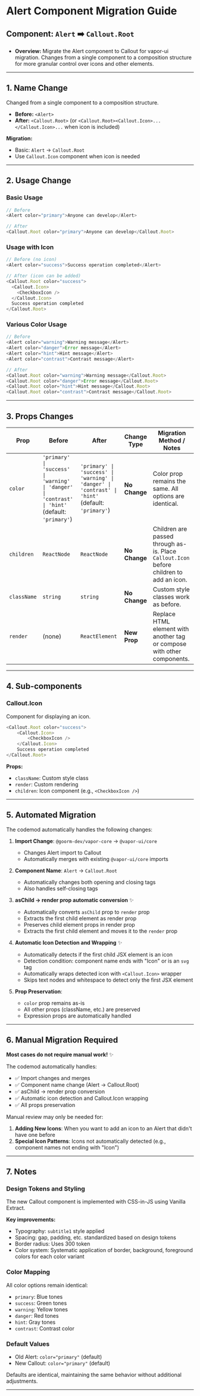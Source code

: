 # Alert Component Migration Guide

## Component: `Alert` ➡️ `Callout.Root`

- **Overview:** Migrate the Alert component to Callout for vapor-ui migration. Changes from a single component to a composition structure for more granular control over icons and other elements.

---

## 1. Name Change

Changed from a single component to a composition structure.

- **Before:** `<Alert>`
- **After:** `<Callout.Root>` (or `<Callout.Root><Callout.Icon>...</Callout.Icon>...` when icon is included)

**Migration:**

- Basic: `Alert` → `Callout.Root`
- Use `Callout.Icon` component when icon is needed

---

## 2. Usage Change

### Basic Usage

```javascript
// Before
<Alert color="primary">Anyone can develop</Alert>

// After
<Callout.Root color="primary">Anyone can develop</Callout.Root>
```

### Usage with Icon

```javascript
// Before (no icon)
<Alert color="success">Success operation completed</Alert>

// After (icon can be added)
<Callout.Root color="success">
  <Callout.Icon>
    <CheckboxIcon />
  </Callout.Icon>
  Success operation completed
</Callout.Root>
```

### Various Color Usage

```javascript
// Before
<Alert color="warning">Warning message</Alert>
<Alert color="danger">Error message</Alert>
<Alert color="hint">Hint message</Alert>
<Alert color="contrast">Contrast message</Alert>

// After
<Callout.Root color="warning">Warning message</Callout.Root>
<Callout.Root color="danger">Error message</Callout.Root>
<Callout.Root color="hint">Hint message</Callout.Root>
<Callout.Root color="contrast">Contrast message</Callout.Root>
```

---

## 3. Props Changes

| **Prop**    | **Before**                                                                                       | **After**                                                                                        | **Change Type** | **Migration Method / Notes**                                                            |
| ----------- | ------------------------------------------------------------------------------------------------ | ------------------------------------------------------------------------------------------------ | --------------- | --------------------------------------------------------------------------------------- |
| `color`     | `'primary' \| 'success' \| 'warning' \| 'danger' \| 'contrast' \| 'hint'` (default: `'primary'`) | `'primary' \| 'success' \| 'warning' \| 'danger' \| 'contrast' \| 'hint'` (default: `'primary'`) | **No Change**   | Color prop remains the same. All options are identical.                                 |
| `children`  | `ReactNode`                                                                                      | `ReactNode`                                                                                      | **No Change**   | Children are passed through as-is. Place `Callout.Icon` before children to add an icon. |
| `className` | `string`                                                                                         | `string`                                                                                         | **No Change**   | Custom style classes work as before.                                                    |
| `render`    | (none)                                                                                           | `ReactElement`                                                                                   | **New Prop**    | Replace HTML element with another tag or compose with other components.                 |

---

## 4. Sub-components

### Callout.Icon

Component for displaying an icon.

```javascript
<Callout.Root color="success">
    <Callout.Icon>
        <CheckboxIcon />
    </Callout.Icon>
    Success operation completed
</Callout.Root>
```

**Props:**

- `className`: Custom style class
- `render`: Custom rendering
- `children`: Icon component (e.g., `<CheckboxIcon />`)

---

## 5. Automated Migration

The codemod automatically handles the following changes:

1. **Import Change**: `@goorm-dev/vapor-core` → `@vapor-ui/core`
    - Changes Alert import to Callout
    - Automatically merges with existing `@vapor-ui/core` imports

2. **Component Name**: `Alert` → `Callout.Root`
    - Automatically changes both opening and closing tags
    - Also handles self-closing tags

3. **asChild → render prop automatic conversion** ✨
    - Automatically converts `asChild` prop to `render` prop
    - Extracts the first child element as render prop
    - Preserves child element props in render prop
    - Extracts the first child element and moves it to the `render` prop

4. **Automatic Icon Detection and Wrapping** ✨
    - Automatically detects if the first child JSX element is an icon
    - Detection condition: component name ends with "Icon" or is an `svg` tag
    - Automatically wraps detected icon with `<Callout.Icon>` wrapper
    - Skips text nodes and whitespace to detect only the first JSX element

5. **Prop Preservation**:
    - `color` prop remains as-is
    - All other props (className, etc.) are preserved
    - Expression props are automatically handled

---

## 6. Manual Migration Required

**Most cases do not require manual work!** ✨

The codemod automatically handles:

- ✅ Import changes and merges
- ✅ Component name change (Alert → Callout.Root)
- ✅ asChild → render prop conversion
- ✅ Automatic icon detection and Callout.Icon wrapping
- ✅ All props preservation

Manual review may only be needed for:

1. **Adding New Icons**: When you want to add an icon to an Alert that didn't have one before
2. **Special Icon Patterns**: Icons not automatically detected (e.g., component names not ending with "Icon")

---

## 7. Notes

### Design Tokens and Styling

The new Callout component is implemented with CSS-in-JS using Vanilla Extract.

**Key improvements:**

- Typography: `subtitle1` style applied
- Spacing: gap, padding, etc. standardized based on design tokens
- Border radius: Uses 300 token
- Color system: Systematic application of border, background, foreground colors for each color variant

### Color Mapping

All color options remain identical:

- `primary`: Blue tones
- `success`: Green tones
- `warning`: Yellow tones
- `danger`: Red tones
- `hint`: Gray tones
- `contrast`: Contrast color

### Default Values

- Old Alert: `color="primary"` (default)
- New Callout: `color="primary"` (default)

Defaults are identical, maintaining the same behavior without additional adjustments.

---
